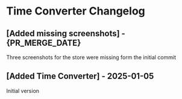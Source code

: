 # Time Converter Changelog

## [Added missing screenshots] - {PR_MERGE_DATE}

Three screenshots for the store were missing form the initial commit

## [Added Time Converter] - 2025-01-05

Initial version
